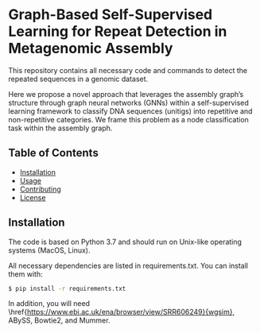 # Graph-Based Self-Supervised Learning for Repeat Detection in Metagenomic Assembly

This repository contains all necessary code and commands to detect the repeated sequences in a genomic dataset.

Here we propose a novel approach that leverages the assembly graph’s structure through graph neural networks (GNNs) within a self-supervised
learning framework to classify DNA sequences (unitigs) into repetitive and non-repetitive categories.
We frame this problem as a node classification task within the assembly graph.

## Table of Contents
- [Installation](#installation)
- [Usage](#usage)
- [Contributing](#contributing)
- [License](#license)


## Installation

The code is based on Python 3.7 and should run on Unix-like operating systems (MacOS, Linux).

All necessary dependencies are listed in requirements.txt. You can install them with:

```sh
$ pip install -r requirements.txt
```

In addition, you will need \href{https://www.ebi.ac.uk/ena/browser/view/SRR606249}{wgsim}, ABySS, Bowtie2, and Mummer.

